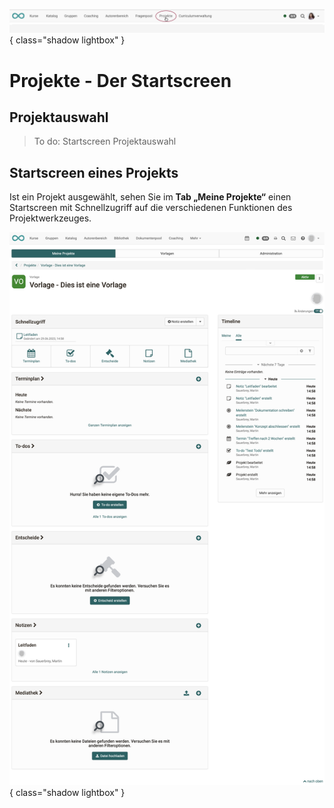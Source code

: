 ![bereiche_projekte_v1_de.png](assets/bereiche_projekte_v1_de.png){ class="shadow lightbox" }

# Projekte - Der Startscreen

## Projektauswahl 

>  To do: Startscreen Projektauswahl

## Startscreen eines Projekts

Ist ein Projekt ausgewählt, sehen Sie im **Tab „Meine Projekte“** einen Startscreen mit Schnellzugriff auf die verschiedenen Funktionen des Projektwerkzeuges.

![projekt_erstellt_aus_vorlage_v1_de.png](assets/projekt_erstellt_aus_vorlage_v1_de.png){ class="shadow lightbox" }